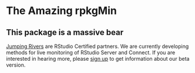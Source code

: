 # The Amazing rpkgMin

This package is a massive bear
---

[Jumping Rivers](https://jumpingrivers.com) are RStudio Certified partners. We are currently developing
methods for live monitoring of RStudio Server and Connect. If you are interested
in hearing more, please [sign up](https://jumpingrivers.typeform.com/to/RCUweI) to 
get information about our beta version.

